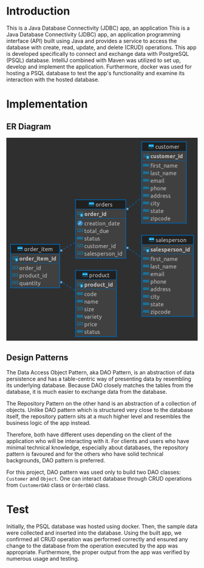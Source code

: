 # Introduction
This is a Java Database Connectivity (JDBC) app, an application This is a Java Database Connectivity (JDBC) app, an application programming interface (API) built using Java and provides a service to access the database with create, read, update, and delete (CRUD) operations. This app is developed specifically to connect and exchange data with PostgreSQL (PSQL) database. IntelliJ combined with Maven was utilized to set up, develop and implement the application. Furthermore, docker was used for hosting a PSQL database to test the app's functionality and examine its interaction with the hosted database.   

# Implementation
## ER Diagram
![ER Diagram](./assets/jdbc_er_diagram.png)

## Design Patterns
The Data Access Object Pattern, aka DAO Pattern, is an abstraction of data persistence and has a table-centric way of presenting data by resembling its underlying database. Because DAO closely matches the tables from the database, it is much easier to exchange data from the database.

The Repository Pattern on the other hand is an abstraction of a collection of objects. Unlike DAO pattern which is structured very close to the database itself, the repository pattern sits at a much higher level and resembles the business logic of the app instead.

Therefore, both have different uses depending on the client of the application who will be interacting with it. For clients and users who have minimal technical knowledge, especially about databases, the repository pattern is favoured and for the others who have solid technical backgrounds, DAO pattern is preferred.

For this project, DAO pattern was used only to build two DAO classes: `Customer` and `Object`. One can interact database through CRUD operations from `CustomerDAO` class or `OrderDAO` class.

# Test
Initially, the PSQL database was hosted using docker. Then, the sample data were collected and inserted into the database.  Using the built app, we confirmed all CRUD operation was performed correctly and ensured any change to the database from the operation executed by the app was appropriate. Furthermore, the proper output from the app was verified by numerous usage and testing.


